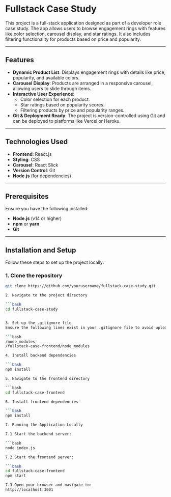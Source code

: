 # Fullstack Case Study

This project is a full-stack application designed as part of a developer role case study. The app allows users to browse engagement rings with features like color selection, carousel display, and star ratings. It also includes filtering functionality for products based on price and popularity.

---

## Features

- **Dynamic Product List**: Displays engagement rings with details like price, popularity, and available colors.
- **Carousel Display**: Products are arranged in a responsive carousel, allowing users to slide through items.
- **Interactive User Experience**: 
  - Color selection for each product.
  - Star ratings based on popularity scores.
  - Filtering products by price and popularity ranges.
- **Git & Deployment Ready**: The project is version-controlled using Git and can be deployed to platforms like Vercel or Heroku.

---

## Technologies Used

- **Frontend**: React.js
- **Styling**: CSS
- **Carousel**: React Slick
- **Version Control**: Git
- **Node.js** (for dependencies)

---

## Prerequisites

Ensure you have the following installed:

- **Node.js** (v14 or higher)
- **npm** or **yarn**
- **Git**

---

## Installation and Setup

Follow these steps to set up the project locally:

### 1. Clone the repository

```bash
git clone https://github.com/yourusername/fullstack-case-study.git

2. Navigate to the project directory

```bash
cd fullstack-case-study


3. Set up the .gitignore file
Ensure the following lines exist in your .gitignore file to avoid uploading unnecessary files like node_modules:

```bash
/node_modules
/fullstack-case-frontend/node_modules

4. Install backend dependencies

```bash
npm install

5. Navigate to the frontend directory

```bash
cd fullstack-case-frontend

6. Install frontend dependencies

```bash
npm install

7. Running the Application Locally

7.1 Start the backend server:

```bash
node index.js

7.2 Start the frontend server:

```bash
cd fullstack-case-frontend
npm start

7.3 Open your browser and navigate to:
http://localhost:3001
